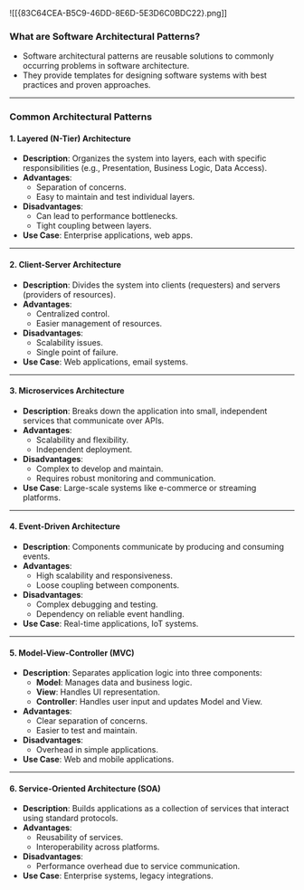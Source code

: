 ![[{83C64CEA-B5C9-46DD-8E6D-5E3D6C0BDC22}.png]]

### What are Software Architectural Patterns?

- Software architectural patterns are reusable solutions to commonly occurring problems in software architecture.
- They provide templates for designing software systems with best practices and proven approaches.

---

### Common Architectural Patterns

#### 1. Layered (N-Tier) Architecture

- **Description**: Organizes the system into layers, each with specific responsibilities (e.g., Presentation, Business Logic, Data Access).
- **Advantages**:
    - Separation of concerns.
    - Easy to maintain and test individual layers.
- **Disadvantages**:
    - Can lead to performance bottlenecks.
    - Tight coupling between layers.
- **Use Case**: Enterprise applications, web apps.

---

#### 2. Client-Server Architecture

- **Description**: Divides the system into clients (requesters) and servers (providers of resources).
- **Advantages**:
    - Centralized control.
    - Easier management of resources.
- **Disadvantages**:
    - Scalability issues.
    - Single point of failure.
- **Use Case**: Web applications, email systems.

---

#### 3. Microservices Architecture

- **Description**: Breaks down the application into small, independent services that communicate over APIs.
- **Advantages**:
    - Scalability and flexibility.
    - Independent deployment.
- **Disadvantages**:
    - Complex to develop and maintain.
    - Requires robust monitoring and communication.
- **Use Case**: Large-scale systems like e-commerce or streaming platforms.

---

#### 4. Event-Driven Architecture

- **Description**: Components communicate by producing and consuming events.
- **Advantages**:
    - High scalability and responsiveness.
    - Loose coupling between components.
- **Disadvantages**:
    - Complex debugging and testing.
    - Dependency on reliable event handling.
- **Use Case**: Real-time applications, IoT systems.

---

#### 5. Model-View-Controller (MVC)

- **Description**: Separates application logic into three components:
    - **Model**: Manages data and business logic.
    - **View**: Handles UI representation.
    - **Controller**: Handles user input and updates Model and View.
- **Advantages**:
    - Clear separation of concerns.
    - Easier to test and maintain.
- **Disadvantages**:
    - Overhead in simple applications.
- **Use Case**: Web and mobile applications.

---

#### 6. Service-Oriented Architecture (SOA)

- **Description**: Builds applications as a collection of services that interact using standard protocols.
- **Advantages**:
    - Reusability of services.
    - Interoperability across platforms.
- **Disadvantages**:
    - Performance overhead due to service communication.
- **Use Case**: Enterprise systems, legacy integrations.
